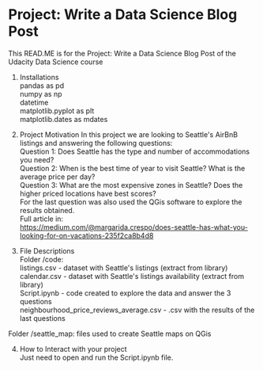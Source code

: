 # Project: Write a Data Science Blog Post
This READ.ME is for the Project: Write a Data Science Blog Post of the Udacity Data Science course

1. Installations <br /> 
pandas as pd <br /> 
numpy as np <br /> 
datetime <br /> 
matplotlib.pyplot as plt <br /> 
matplotlib.dates as mdates <br /> 

2. Project Motivation
In this project we are looking to Seattle's AirBnB listings and answering the following questions: <br /> 
 Question 1: Does Seattle has the type and number of accommodations you need? <br /> 
 Question 2: When is the best time of year to visit Seattle? What is the average price per day? <br /> 
 Question 3: What are the most expensive zones in Seattle? Does the higher priced locations have best scores? <br /> 
For the last question was also used the QGis software to explore the results obtained. <br /> 
Full article in: <br /> 
https://medium.com/@margarida.crespo/does-seattle-has-what-you-looking-for-on-vacations-235f2ca8b4d8

3. File Descriptions <br /> 
Folder /code: <br /> 
 listings.csv - dataset with Seattle's listings  (extract from library) <br /> 
 calendar.csv - dataset with Seattle's listings availability (extract from library) <br /> 
 Script.ipynb - code created to explore the data and answer the 3 questions <br /> 
 neighbourhood_price_reviews_average.csv - .csv with the results of the last questions <br /> 

Folder /seattle_map: files used to create Seattle maps on QGis <br /> 

4. How to Interact with your project <br /> 
Just need to open and run the Script.ipynb file. <br /> 
